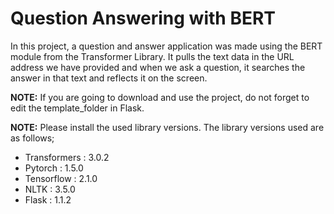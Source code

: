 # Question Answering with BERT

In this project, a question and answer application was made using the BERT module from the Transformer Library. It pulls the text data in the URL address we have provided and when we ask a question, it searches the answer in that text and reflects it on the screen.

**NOTE:** If you are going to download and use the project, do not forget to edit the template_folder in Flask.

**NOTE:** Please install the used library versions. The library versions used are as follows;
* Transformers : 3.0.2
* Pytorch      : 1.5.0
* Tensorflow   : 2.1.0
* NLTK         : 3.5.0
* Flask        : 1.1.2
